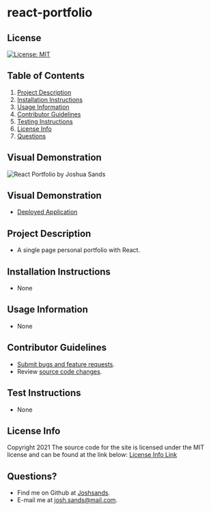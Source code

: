 # react-portfolio

## License

[![License: MIT](https://img.shields.io/badge/License-MIT-yellow.svg)](https://opensource.org/licenses/MIT)

## Table of Contents

1. [Project Description](#project-description)
2. [Installation Instructions](#installation-instructions)
3. [Usage Information](#usage-information)
4. [Contributor Guidelines](#contributor-guidelines)
5. [Testing Instructions](#testing-instructions)
6. [License Info](#license-info)
7. [Questions](#questions)

## Visual Demonstration

![React Portfolio by Joshua Sands](public/icons/19-pwa-homework-demo-01.png)

## Visual Demonstration

* [Deployed Application](https://joshua-sands-react.herokuapp.com/)

## Project Description

* A single page personal portfolio with React.

## Installation Instructions

* None

## Usage Information

* None

## Contributor Guidelines

* [Submit bugs and feature requests](https://github.com/joshsands/react-portfolio/issues).
* Review [source code changes](https://github.com/joshsands/react-portfolio/pulls).

## Test Instructions

* None

## License Info

Copyright 2021
The source code for the site is licensed under the MIT license and can be found at the link below:
[License Info Link](https://opensource.org/licenses/MIT)
      

## Questions?

* Find me on Github at [Joshsands](http://github.com/Joshsands).
* E-mail me at josh.sands@mail.com.